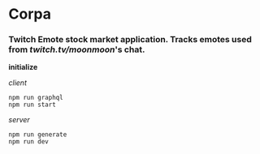 # Corpa

### Twitch Emote stock market application. Tracks emotes used from _twitch.tv/moonmoon_'s chat.

**initialize**

_client_

```
npm run graphql
npm run start
```

_server_

```
npm run generate
npm run dev
```

